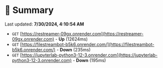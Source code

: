 # 📖 Summary
Last updated: **7/30/2024, 4:10:54 AM**

- `GET` [https://restreamer-09gx.onrender.com](https://restreamer-09gx.onrender.com) - **Up** (12624ms)
- `GET` [https://filestreambot-b5k6.onrender.com/](https://filestreambot-b5k6.onrender.com/) - **Down** (235ms)
- `GET` [https://jupyterlab-python3-12-3.onrender.com](https://jupyterlab-python3-12-3.onrender.com) - **Down** (195ms)
